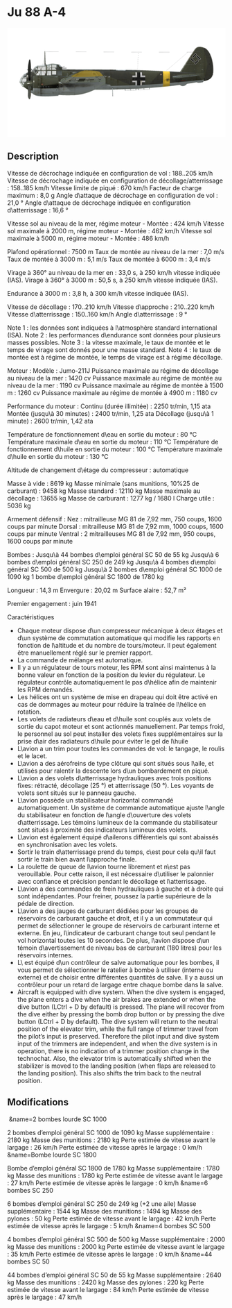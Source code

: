 # Ju 88 A-4

![ju88a4](../images/ju88a4.png)

## Description

Vitesse de décrochage indiquée en configuration de vol : 188..205 km/h
Vitesse de décrochage indiquée en configuration de décollage/atterrissage : 158..185 km/h
Vitesse limite de piqué : 670 km/h
Facteur de charge maximum : 8,0 g
Angle d\attaque de décrochage en configuration de vol : 21,0 °
Angle d\attaque de décrochage indiquée en configuration d\atterrissage : 16,6 °

Vitesse sol au niveau de la mer, régime moteur - Montée : 424 km/h
Vitesse sol maximale à 2000 m, régime moteur - Montée : 462 km/h
Vitesse sol maximale à 5000 m, régime moteur - Montée : 486 km/h

Plafond opérationnel : 7500 m
Taux de montée au niveau de la mer : 7,0 m/s
Taux de montée à 3000 m : 5,1 m/s
Taux de montée à 6000 m : 3,4 m/s

Virage à 360° au niveau de la mer en : 33,0 s, à 250 km/h vitesse indiquée (IAS).
Virage à 360° à 3000 m : 50,5 s, à 250 km/h vitesse indiquée (IAS).

Endurance à 3000 m : 3,8 h, à 300 km/h vitesse indiquée (IAS).

Vitesse de décollage : 170..210 km/h
Vitesse d\approche : 210..220 km/h
Vitesse d\atterrissage : 150..160 km/h
Angle d\atterrissage : 9 °

Note 1 : les données sont indiquées à l\atmosphère standard international (ISA).
Note 2 : les performances d\endurance sont données pour plusieurs masses possibles.
Note 3 : la vitesse maximale, le taux de montée et le temps de virage sont donnés pour une masse standard.
Note 4 : le taux de montée est à régime de montée, le temps de virage est à régime décollage.

Moteur :
Modèle : Jumo-211J
Puissance maximale au régime de décollage au niveau de la mer : 1420 cv
Puissance maximale au régime de montée au niveau de la mer : 1190 cv
Puissance maximale au régime de montée à 1500 m : 1260 cv
Puissance maximale au régime de montée à 4900 m : 1180 cv

Performance du moteur :
Continu (durée illimitée) : 2250 tr/min, 1,15 ata
Montée (jusqu\à 30 minutes) : 2400 tr/min, 1,25 ata
Décollage (jusqu\à 1 minute) : 2600 tr/min, 1,42 ata

Température de fonctionnement d\eau en sortie du moteur : 80 °C
Température maximale d\eau en sortie du moteur : 110 °C
Température de fonctionnement d\huile en sortie du moteur : 100 °C
Température maximale d\huile en sortie du moteur : 130 °C

Altitude de changement d\étage du compresseur : automatique 

Masse à vide : 8619 kg
Masse minimale (sans munitions, 10%25 de carburant) : 9458 kg
Masse standard : 12110 kg
Masse maximale au décollage : 13655 kg
Masse de carburant : 1277 kg / 1680 l
Charge utile : 5036 kg

Armement défensif :
Nez : mitrailleuse MG 81 de 7,92 mm, 750 coups, 1600 coups par minute
Dorsal : mitrailleuse MG 81 de 7,92 mm, 1000 coups, 1600 coups par minute
Ventral : 2 mitrailleuses MG 81 de 7,92 mm, 950 coups, 1600 coups par minute

Bombes :
Jusqu\à 44 bombes d\emploi général SC 50 de 55 kg
Jusqu\à 6 bombes d\emploi général SC 250 de 249 kg
Jusqu\à 4 bombes d\emploi général SC 500 de 500 kg
Jusqu\à 2 bombes d\emploi général SC 1000 de 1090 kg
1 bombe d\emploi général SC 1800 de 1780 kg

Longueur : 14,3 m
Envergure : 20,02 m
Surface alaire : 52,7 m²

Premier engagement : juin 1941

Caractéristiques
- Chaque moteur dispose d\un compresseur mécanique à deux étages et d\un système de commutation automatique qui modifie les rapports en fonction de l\altitude et du nombre de tours/moteur. Il peut également être manuellement réglé sur le premier rapport.
- La commande de mélange est automatique.
- Il y a un régulateur de tours moteur, les RPM sont ainsi maintenus à la bonne valeur en fonction de la position du levier du régulateur. Le régulateur contrôle automatiquement le pas d\hélice afin de maintenir les RPM demandés.
- Les hélices ont un système de mise en drapeau qui doit être activé en cas de dommages au moteur pour réduire la traînée de l\hélice en rotation.
- Les volets de radiateurs d\eau et d\huile sont couplés aux volets de sortie du capot moteur et sont actionnés manuellement. Par temps froid, le personnel au sol peut installer des volets fixes supplémentaires sur la prise d\air des radiateurs d\huile pour éviter le gel de l\huile
- L\avion a un trim pour toutes les commandes de vol: le tangage, le roulis et le lacet.
- L\avion a des aérofreins de type clôture qui sont situés sous l\aile, et utilisés pour ralentir la descente lors d\un bombardement en piqué.
- L\avion a des volets d\atterrissage hydrauliques avec trois positions fixes: rétracté, décollage (25 °) et atterrissage (50 °). Les voyants de volets sont situés sur le panneau gauche.
- L\avion possède un stabilisateur horizontal commandé automatiquement. Un système de commande automatique ajuste l\angle du stabilisateur en fonction de l\angle d\ouverture des volets d\atterrissage. Les témoins lumineux de la commande du stabilisateur sont situés à proximité des indicateurs lumineux des volets.
- L\avion est également équipé d\ailerons différentiels qui sont abaissés en synchronisation avec les volets.
- Sortir le train d\atterrissage prend du temps, c\est pour cela qu\il faut sortir le train bien avant l\approche finale.
- La roulette de queue de l\avion tourne librement et n\est pas verouillable. Pour cette raison, il est nécessaire d\utiliser le palonnier avec confiance et précision pendant le décollage et l\atterrissage.
- L\avion a des commandes de frein hydrauliques à gauche et à droite qui sont indépendantes. Pour freiner, poussez la partie supérieure de la pédale de direction.
- L\avion a des jauges de carburant dédiées pour les groupes de réservoirs de carburant gauche et droit, et il y a un commutateur qui permet de sélectionner le groupe de réservoirs de carburant interne et externe. En jeu, l\indicateur de carburant change tout seul pendant le vol horizontal toutes les 10 secondes. De plus, l\avion dispose d\un témoin d\avertissement de niveau bas de carburant (180 litres) pour les réservoirs internes.
- L\ est équipé d\un contrôleur de salve automatique pour les bombes, il vous permet de sélectionner le ratelier à bombe à utiliser (interne ou externe) et de choisir entre différentes quantités de salve. Il y a aussi un contrôleur pour un retard de largage entre chaque bombe dans la salve.
- Aircraft is equipped with dive system. When the dive system is engaged, the plane enters a dive when the air brakes are extended or when the dive button (LCtrl + D by default) is pressed. The plane will recover from the dive either by pressing the bomb drop button or by pressing the dive button (LCtrl + D by default). The dive system will return to the neutral position of the elevator trim, while the full range of trimmer travel from the pilot’s input is preserved. Therefore the pilot input and dive system input of the trimmers are independent, and when the dive system is in operation, there is no indication of a trimmer position change in the technochat. Also, the elevator trim is automatically shifted when the stabilizer is moved to the landing position (when flaps are released to the landing position). This also shifts the trim back to the neutral position.

## Modifications
﻿
&name=2 bombes lourde SC 1000

2 bombes d’emploi général SC 1000 de 1090 kg
Masse supplémentaire : 2180 kg
Masse des munitions : 2180 kg
Perte estimée de vitesse avant le largage : 26 km/h
Perte estimée de vitesse après le largage : 0 km/h﻿
&name=Bombe lourde SC 1800 

Bombe d’emploi général SC 1800 de 1780 kg
Masse supplémentaire : 1780 kg
Masse des munitions : 1780 kg
Perte estimée de vitesse avant le largage : 27 km/h
Perte estimée de vitesse après le largage : 0 km/h﻿
&name=6 bombes SC 250

6 bombes d’emploi général SC 250 de 249 kg (+2 une aile)
Masse supplémentaire : 1544 kg
Masse des munitions : 1494 kg
Masse des pylones : 50 kg
Perte estimée de vitesse avant le largage : 42 km/h
Perte estimée de vitesse après le largage : 5 km/h﻿
&name=4 bombes SC 500

4 bombes d’emploi général SC 500 de 500 kg
Masse supplémentaire : 2000 kg
Masse des munitions : 2000 kg
Perte estimée de vitesse avant le largage : 35 km/h
Perte estimée de vitesse après le largage : 0 km/h﻿
&name=44 bombes SC 50

44 bombes d’emploi général SC 50 de 55 kg
Masse supplémentaire : 2640 kg
Masse des munitions : 2420 kg
Masse des pylones : 220 kg
Perte estimée de vitesse avant le largage : 84 km/h
Perte estimée de vitesse après le largage : 47 km/h